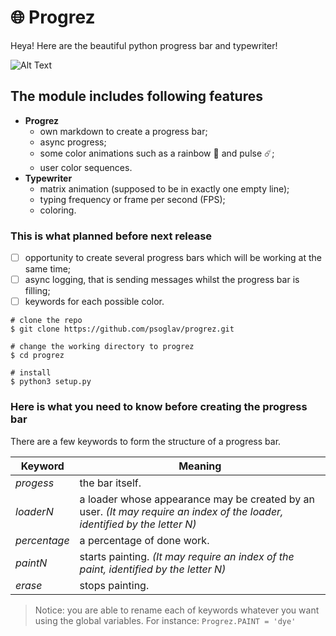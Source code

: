 # :globe_with_meridians: Progrez
Heya! Here are the beautiful python progress bar and typewriter!

![Alt Text](https://s8.gifyu.com/images/2020-10-25-15-46-53.gif)

## The module includes following features
* **Progrez**
	* own markdown to create a progress bar;
	* async progress;
	* some color animations	such as a rainbow :rainbow: and pulse :comet:;
	* user color sequences.
* **Typewriter**
	* matrix animation (supposed to be in exactly one empty line);
	* typing frequency or frame per second (FPS);
	* coloring.

### This is what planned before next release
- [ ] opportunity to create several progress bars which will be working at the same time;
- [ ] async logging, that is sending messages whilst the progress bar is filling;
- [ ] keywords for each possible color.

```console
# clone the repo
$ git clone https://github.com/psoglav/progrez.git

# change the working directory to progrez
$ cd progrez

# install
$ python3 setup.py
```

### Here is what you need to know before creating the progress bar
There are a few keywords to form the structure of a progress bar.

Keyword | Meaning
------------ | -------------
$progess$ | the bar itself.
$loaderN$ | a loader whose appearance may be created by an user. *(It may require an index of the loader, identified by the letter N)*
$percentage$ | a percentage of done work.
$paintN$ | starts painting. *(It may require an index of the paint, identified by the letter N)*
$erase$ | stops painting.

> Notice: you are able to rename each of keywords whatever you want using the global variables. For instance: `Progrez.PAINT = 'dye'`


